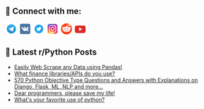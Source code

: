 ## 🔎 Connect with me:
[<img src="https://github.com/bullbesh/bullbesh/blob/main/images/Telegram.png" width="32" height="32" />](https://t.me/bullbesh)
[<img src="https://github.com/bullbesh/bullbesh/blob/main/images/VK.png" width="32" height="32" />](https://vk.com/bullbesh)
[<img src="https://github.com/bullbesh/bullbesh/blob/main/images/Twitter.png" width="32" height="32" />](https://twitter.com/bullbesh1)
[<img src="https://github.com/bullbesh/bullbesh/blob/main/images/Instagram.png" width="32" height="32" />](https://www.instagram.com/bullbesh)
[<img src="https://github.com/bullbesh/bullbesh/blob/main/images/Reddit.png" width="32" height="32" />](https://www.reddit.com/user/bullbesh)
[<img src="https://github.com/bullbesh/bullbesh/blob/main/images/YouTube.png" width="32" height="32" />](https://www.youtube.com/channel/UCtfjRs6uzgq5mfm8S06WTcg)

## 📕 Latest r/Python Posts
<!-- BLOG-POST-LIST:START -->
- [Easily Web Scrape any Data using Pandas!](https://www.reddit.com/r/Python/comments/16ws3g9/easily_web_scrape_any_data_using_pandas/)
- [What finance libraries/APIs do you use?](https://www.reddit.com/r/Python/comments/16wprz9/what_finance_librariesapis_do_you_use/)
- [570 Python Objective Type Questions and Answers with Explanations on Django, Flask, ML, NLP and more...](https://www.reddit.com/r/Python/comments/16wovpu/570_python_objective_type_questions_and_answers/)
- [Dear programmers, please save my life!](https://www.reddit.com/r/Python/comments/16wntlq/dear_programmers_please_save_my_life/)
- [What&#39;s your favorite use of python?](https://www.reddit.com/r/Python/comments/16wnao8/whats_your_favorite_use_of_python/)
<!-- BLOG-POST-LIST:END -->
